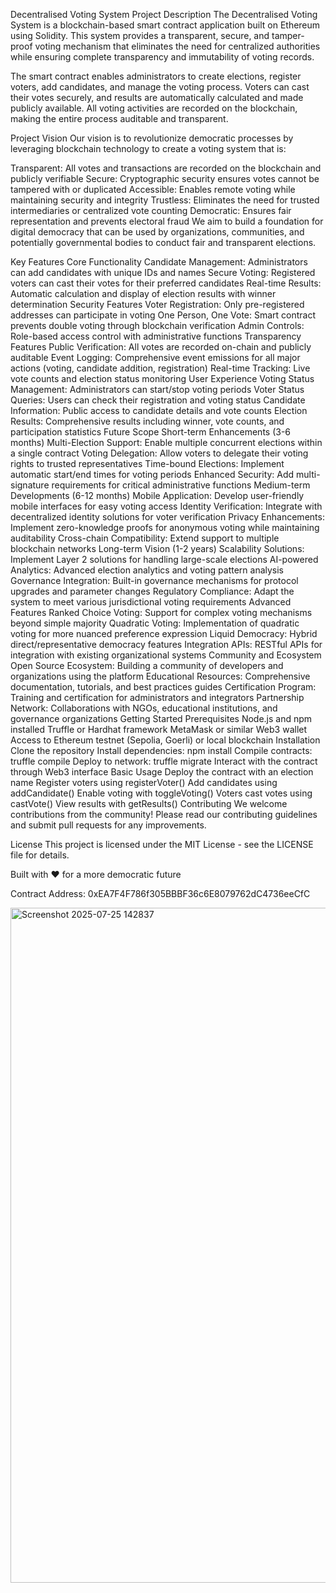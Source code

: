 Decentralised Voting System
Project Description
The Decentralised Voting System is a blockchain-based smart contract application built on Ethereum using Solidity. This system provides a transparent, secure, and tamper-proof voting mechanism that eliminates the need for centralized authorities while ensuring complete transparency and immutability of voting records.

The smart contract enables administrators to create elections, register voters, add candidates, and manage the voting process. Voters can cast their votes securely, and results are automatically calculated and made publicly available. All voting activities are recorded on the blockchain, making the entire process auditable and transparent.

Project Vision
Our vision is to revolutionize democratic processes by leveraging blockchain technology to create a voting system that is:

Transparent: All votes and transactions are recorded on the blockchain and publicly verifiable
Secure: Cryptographic security ensures votes cannot be tampered with or duplicated
Accessible: Enables remote voting while maintaining security and integrity
Trustless: Eliminates the need for trusted intermediaries or centralized vote counting
Democratic: Ensures fair representation and prevents electoral fraud
We aim to build a foundation for digital democracy that can be used by organizations, communities, and potentially governmental bodies to conduct fair and transparent elections.

Key Features
Core Functionality
Candidate Management: Administrators can add candidates with unique IDs and names
Secure Voting: Registered voters can cast their votes for their preferred candidates
Real-time Results: Automatic calculation and display of election results with winner determination
Security Features
Voter Registration: Only pre-registered addresses can participate in voting
One Person, One Vote: Smart contract prevents double voting through blockchain verification
Admin Controls: Role-based access control with administrative functions
Transparency Features
Public Verification: All votes are recorded on-chain and publicly auditable
Event Logging: Comprehensive event emissions for all major actions (voting, candidate addition, registration)
Real-time Tracking: Live vote counts and election status monitoring
User Experience
Voting Status Management: Administrators can start/stop voting periods
Voter Status Queries: Users can check their registration and voting status
Candidate Information: Public access to candidate details and vote counts
Election Results: Comprehensive results including winner, vote counts, and participation statistics
Future Scope
Short-term Enhancements (3-6 months)
Multi-Election Support: Enable multiple concurrent elections within a single contract
Voting Delegation: Allow voters to delegate their voting rights to trusted representatives
Time-bound Elections: Implement automatic start/end times for voting periods
Enhanced Security: Add multi-signature requirements for critical administrative functions
Medium-term Developments (6-12 months)
Mobile Application: Develop user-friendly mobile interfaces for easy voting access
Identity Verification: Integrate with decentralized identity solutions for voter verification
Privacy Enhancements: Implement zero-knowledge proofs for anonymous voting while maintaining auditability
Cross-chain Compatibility: Extend support to multiple blockchain networks
Long-term Vision (1-2 years)
Scalability Solutions: Implement Layer 2 solutions for handling large-scale elections
AI-powered Analytics: Advanced election analytics and voting pattern analysis
Governance Integration: Built-in governance mechanisms for protocol upgrades and parameter changes
Regulatory Compliance: Adapt the system to meet various jurisdictional voting requirements
Advanced Features
Ranked Choice Voting: Support for complex voting mechanisms beyond simple majority
Quadratic Voting: Implementation of quadratic voting for more nuanced preference expression
Liquid Democracy: Hybrid direct/representative democracy features
Integration APIs: RESTful APIs for integration with existing organizational systems
Community and Ecosystem
Open Source Ecosystem: Building a community of developers and organizations using the platform
Educational Resources: Comprehensive documentation, tutorials, and best practices guides
Certification Program: Training and certification for administrators and integrators
Partnership Network: Collaborations with NGOs, educational institutions, and governance organizations
Getting Started
Prerequisites
Node.js and npm installed
Truffle or Hardhat framework
MetaMask or similar Web3 wallet
Access to Ethereum testnet (Sepolia, Goerli) or local blockchain
Installation
Clone the repository
Install dependencies: npm install
Compile contracts: truffle compile
Deploy to network: truffle migrate
Interact with the contract through Web3 interface
Basic Usage
Deploy the contract with an election name
Register voters using registerVoter()
Add candidates using addCandidate()
Enable voting with toggleVoting()
Voters cast votes using castVote()
View results with getResults()
Contributing
We welcome contributions from the community! Please read our contributing guidelines and submit pull requests for any improvements.

License
This project is licensed under the MIT License - see the LICENSE file for details.

Built with ❤️ for a more democratic future

Contract Address: 0xEA7F4F786f305BBBF36c6E8079762dC4736eeCfC

<img width="1920" height="1080" alt="Screenshot 2025-07-25 142837" src="https://github.com/user-attachments/assets/5e9f8a3e-a875-4daa-9486-d5414c6833c5" />

